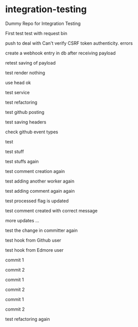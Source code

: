 # integration-testing
Dummy Repo for Integration Testing

First test
test with request bin

push to deal with Can't verify CSRF token authenticity. errors

create a webhook entry in db after receiving payload

retest saving of payload

test render nothing

use head ok

test service

test refactoring 

test github posting

test saving headers

check github event types

test

test stuff

test stuffs again

test comment creation again

test adding another worker again

test adding comment again again

test processed flag is updated

test comment created with correct message

more updates ...


test the change in committer again

test hook from Github user

test hook from Edmore user

commit 1

commit 2

commit 1

commit 2

commit 1

commit 2

test refactoring again
